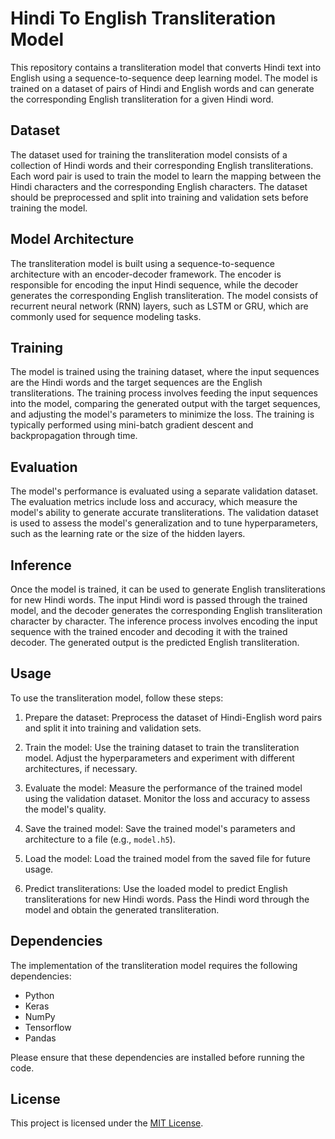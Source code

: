 # Hindi To English Transliteration Model

This repository contains a transliteration model that converts Hindi text into English using a sequence-to-sequence deep learning model. The model is trained on a dataset of pairs of Hindi and English words and can generate the corresponding English transliteration for a given Hindi word.

## Dataset

The dataset used for training the transliteration model consists of a collection of Hindi words and their corresponding English transliterations. Each word pair is used to train the model to learn the mapping between the Hindi characters and the corresponding English characters. The dataset should be preprocessed and split into training and validation sets before training the model.

## Model Architecture

The transliteration model is built using a sequence-to-sequence architecture with an encoder-decoder framework. The encoder is responsible for encoding the input Hindi sequence, while the decoder generates the corresponding English transliteration. The model consists of recurrent neural network (RNN) layers, such as LSTM or GRU, which are commonly used for sequence modeling tasks.

## Training

The model is trained using the training dataset, where the input sequences are the Hindi words and the target sequences are the English transliterations. The training process involves feeding the input sequences into the model, comparing the generated output with the target sequences, and adjusting the model's parameters to minimize the loss. The training is typically performed using mini-batch gradient descent and backpropagation through time.

## Evaluation

The model's performance is evaluated using a separate validation dataset. The evaluation metrics include loss and accuracy, which measure the model's ability to generate accurate transliterations. The validation dataset is used to assess the model's generalization and to tune hyperparameters, such as the learning rate or the size of the hidden layers.

## Inference

Once the model is trained, it can be used to generate English transliterations for new Hindi words. The input Hindi word is passed through the trained model, and the decoder generates the corresponding English transliteration character by character. The inference process involves encoding the input sequence with the trained encoder and decoding it with the trained decoder. The generated output is the predicted English transliteration.

## Usage

To use the transliteration model, follow these steps:

1. Prepare the dataset: Preprocess the dataset of Hindi-English word pairs and split it into training and validation sets.

2. Train the model: Use the training dataset to train the transliteration model. Adjust the hyperparameters and experiment with different architectures, if necessary.

3. Evaluate the model: Measure the performance of the trained model using the validation dataset. Monitor the loss and accuracy to assess the model's quality.

4. Save the trained model: Save the trained model's parameters and architecture to a file (e.g., `model.h5`).

5. Load the model: Load the trained model from the saved file for future usage.

6. Predict transliterations: Use the loaded model to predict English transliterations for new Hindi words. Pass the Hindi word through the model and obtain the generated transliteration.

## Dependencies

The implementation of the transliteration model requires the following dependencies:

- Python 
- Keras 
- NumPy
- Tensorflow
- Pandas

Please ensure that these dependencies are installed before running the code.

## License

This project is licensed under the [MIT License](https://github.com/roshancharlie/Hindi-To-English-Transliteration-Model/blob/main/LICENSE).



